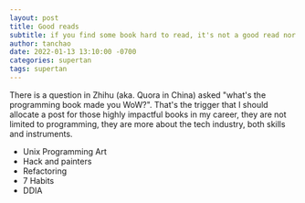```yaml
---
layout: post
title: Good reads
subtitle: if you find some book hard to read, it's not a good read nor due to your ability, it's author's fault.
author: tanchao
date: 2022-01-13 13:10:00 -0700
categories: supertan
tags: supertan
---
```


There is a question in Zhihu (aka. Quora in China) asked "what's the programming book made you WoW?". That's the trigger that I should allocate a post for those highly impactful books in my career, they are not limited to programming, they are more about the tech industry, both skills and instruments.

- Unix Programming Art
- Hack and painters
- Refactoring
- 7 Habits
- DDIA

